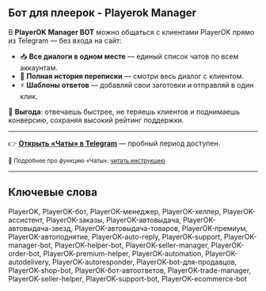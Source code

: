 ## Бот для плеерок - Playerok Manager
В **PlayerOK Manager BOT** можно общаться с клиентами PlayerOK прямо из Telegram — без входа на сайт:

- 📥 **Все диалоги в одном месте** — единый список чатов по всем аккаунтам.  
- 🧾 **Полная история переписки** — смотри весь диалог с клиентом.  
- ⚡ **Шаблоны ответов** — добавляй свои заготовки и отправляй в один клик.  

💎 **Выгода**: отвечаешь быстрее, не теряешь клиентов и поднимаешь конверсию, сохраняя высокий рейтинг поддержки.

---

👉 [**Открыть «Чаты» в Telegram**](https://t.me/PlayerOKManager_bot?start=github_chats) — пробный период доступен.  

<sub>📖 Подробнее про функцию «Чаты»: [читать инструкцию](https://telegra.ph/CHaty-08-10-4)</sub>


---

## Ключевые слова
PlayerOK, PlayerOK-бот, PlayerOK-менеджер, PlayerOK-хелпер, PlayerOK-ассистент, PlayerOK-заказы, PlayerOK-автовыдача, PlayerOK-автовыдача-звезд, PlayerOK-автовыдача-товаров, PlayerOK-премиум, PlayerOK-автоподнятие, PlayerOK-auto-reply, PlayerOK-support, PlayerOK-manager-bot, PlayerOK-helper-bot, PlayerOK-seller-manager, PlayerOK-order-bot, PlayerOK-premium-helper, PlayerOK-automation, PlayerOK-autodelivery, PlayerOK-autoresponder, PlayerOK-bot-для-продавцов, PlayerOK-shop-bot, PlayerOK-бот-автоответов, PlayerOK-trade-manager, PlayerOK-seller-helper, PlayerOK-support-bot, PlayerOK-ecommerce-bot
